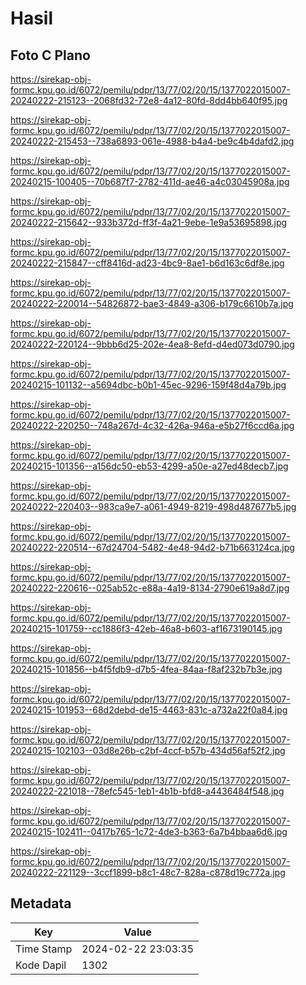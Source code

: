 # Hasil

## Foto C Plano

https://sirekap-obj-formc.kpu.go.id/6072/pemilu/pdpr/13/77/02/20/15/1377022015007-20240222-215123--2068fd32-72e8-4a12-80fd-8dd4bb640f95.jpg

https://sirekap-obj-formc.kpu.go.id/6072/pemilu/pdpr/13/77/02/20/15/1377022015007-20240222-215453--738a6893-061e-4988-b4a4-be9c4b4dafd2.jpg

https://sirekap-obj-formc.kpu.go.id/6072/pemilu/pdpr/13/77/02/20/15/1377022015007-20240215-100405--70b687f7-2782-411d-ae46-a4c03045908a.jpg

https://sirekap-obj-formc.kpu.go.id/6072/pemilu/pdpr/13/77/02/20/15/1377022015007-20240222-215642--933b372d-ff3f-4a21-9ebe-1e9a53695898.jpg

https://sirekap-obj-formc.kpu.go.id/6072/pemilu/pdpr/13/77/02/20/15/1377022015007-20240222-215847--cff8416d-ad23-4bc9-8ae1-b6d163c6df8e.jpg

https://sirekap-obj-formc.kpu.go.id/6072/pemilu/pdpr/13/77/02/20/15/1377022015007-20240222-220014--54826872-bae3-4849-a306-b179c6610b7a.jpg

https://sirekap-obj-formc.kpu.go.id/6072/pemilu/pdpr/13/77/02/20/15/1377022015007-20240222-220124--9bbb6d25-202e-4ea8-8efd-d4ed073d0790.jpg

https://sirekap-obj-formc.kpu.go.id/6072/pemilu/pdpr/13/77/02/20/15/1377022015007-20240215-101132--a5694dbc-b0b1-45ec-9296-159f48d4a79b.jpg

https://sirekap-obj-formc.kpu.go.id/6072/pemilu/pdpr/13/77/02/20/15/1377022015007-20240222-220250--748a267d-4c32-426a-946a-e5b27f6ccd6a.jpg

https://sirekap-obj-formc.kpu.go.id/6072/pemilu/pdpr/13/77/02/20/15/1377022015007-20240215-101356--a156dc50-eb53-4299-a50e-a27ed48decb7.jpg

https://sirekap-obj-formc.kpu.go.id/6072/pemilu/pdpr/13/77/02/20/15/1377022015007-20240222-220403--983ca9e7-a061-4949-8219-498d487677b5.jpg

https://sirekap-obj-formc.kpu.go.id/6072/pemilu/pdpr/13/77/02/20/15/1377022015007-20240222-220514--67d24704-5482-4e48-94d2-b71b663124ca.jpg

https://sirekap-obj-formc.kpu.go.id/6072/pemilu/pdpr/13/77/02/20/15/1377022015007-20240222-220616--025ab52c-e88a-4a19-8134-2790e619a8d7.jpg

https://sirekap-obj-formc.kpu.go.id/6072/pemilu/pdpr/13/77/02/20/15/1377022015007-20240215-101759--cc1886f3-42eb-46a8-b603-af1673190145.jpg

https://sirekap-obj-formc.kpu.go.id/6072/pemilu/pdpr/13/77/02/20/15/1377022015007-20240215-101856--b4f5fdb9-d7b5-4fea-84aa-f8af232b7b3e.jpg

https://sirekap-obj-formc.kpu.go.id/6072/pemilu/pdpr/13/77/02/20/15/1377022015007-20240215-101953--68d2debd-de15-4463-831c-a732a22f0a84.jpg

https://sirekap-obj-formc.kpu.go.id/6072/pemilu/pdpr/13/77/02/20/15/1377022015007-20240215-102103--03d8e26b-c2bf-4ccf-b57b-434d56af52f2.jpg

https://sirekap-obj-formc.kpu.go.id/6072/pemilu/pdpr/13/77/02/20/15/1377022015007-20240222-221018--78efc545-1eb1-4b1b-bfd8-a4436484f548.jpg

https://sirekap-obj-formc.kpu.go.id/6072/pemilu/pdpr/13/77/02/20/15/1377022015007-20240215-102411--0417b765-1c72-4de3-b363-6a7b4bbaa6d6.jpg

https://sirekap-obj-formc.kpu.go.id/6072/pemilu/pdpr/13/77/02/20/15/1377022015007-20240222-221129--3ccf1899-b8c1-48c7-828a-c878d19c772a.jpg


## Metadata

| Key        | Value               |
| ---------- | ------------------- |
| Time Stamp | 2024-02-22 23:03:35 |
| Kode Dapil | 1302                |



